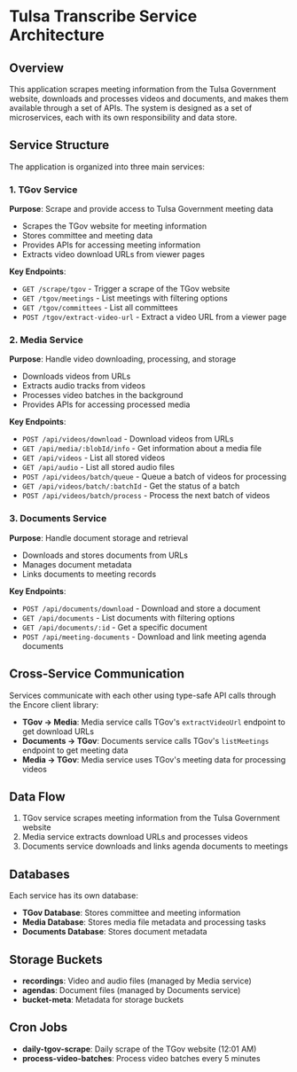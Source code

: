 # Tulsa Transcribe Service Architecture

## Overview

This application scrapes meeting information from the Tulsa Government website, downloads and processes videos and documents, and makes them available through a set of APIs. The system is designed as a set of microservices, each with its own responsibility and data store.

## Service Structure

The application is organized into three main services:

### 1. TGov Service
**Purpose**: Scrape and provide access to Tulsa Government meeting data
- Scrapes the TGov website for meeting information
- Stores committee and meeting data
- Provides APIs for accessing meeting information
- Extracts video download URLs from viewer pages

**Key Endpoints**:
- `GET /scrape/tgov` - Trigger a scrape of the TGov website
- `GET /tgov/meetings` - List meetings with filtering options
- `GET /tgov/committees` - List all committees
- `POST /tgov/extract-video-url` - Extract a video URL from a viewer page

### 2. Media Service
**Purpose**: Handle video downloading, processing, and storage
- Downloads videos from URLs
- Extracts audio tracks from videos
- Processes video batches in the background
- Provides APIs for accessing processed media

**Key Endpoints**:
- `POST /api/videos/download` - Download videos from URLs
- `GET /api/media/:blobId/info` - Get information about a media file
- `GET /api/videos` - List all stored videos
- `GET /api/audio` - List all stored audio files
- `POST /api/videos/batch/queue` - Queue a batch of videos for processing
- `GET /api/videos/batch/:batchId` - Get the status of a batch
- `POST /api/videos/batch/process` - Process the next batch of videos

### 3. Documents Service
**Purpose**: Handle document storage and retrieval
- Downloads and stores documents from URLs
- Manages document metadata
- Links documents to meeting records

**Key Endpoints**:
- `POST /api/documents/download` - Download and store a document
- `GET /api/documents` - List documents with filtering options
- `GET /api/documents/:id` - Get a specific document
- `POST /api/meeting-documents` - Download and link meeting agenda documents

## Cross-Service Communication

Services communicate with each other using type-safe API calls through the Encore client library:

- **TGov → Media**: Media service calls TGov's `extractVideoUrl` endpoint to get download URLs
- **Documents → TGov**: Documents service calls TGov's `listMeetings` endpoint to get meeting data
- **Media → TGov**: Media service uses TGov's meeting data for processing videos

## Data Flow

1. TGov service scrapes meeting information from the Tulsa Government website
2. Media service extracts download URLs and processes videos
3. Documents service downloads and links agenda documents to meetings

## Databases

Each service has its own database:

- **TGov Database**: Stores committee and meeting information
- **Media Database**: Stores media file metadata and processing tasks
- **Documents Database**: Stores document metadata

## Storage Buckets

- **recordings**: Video and audio files (managed by Media service)
- **agendas**: Document files (managed by Documents service)
- **bucket-meta**: Metadata for storage buckets

## Cron Jobs

- **daily-tgov-scrape**: Daily scrape of the TGov website (12:01 AM)
- **process-video-batches**: Process video batches every 5 minutes
